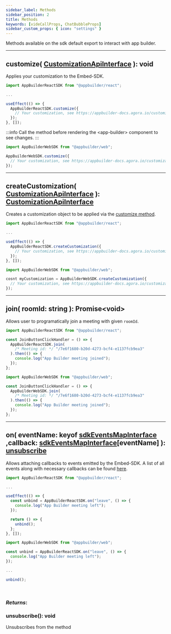 ```yaml
---
sidebar_label: Methods
sidebar_position: 2
title: Methods
keywords: [videCallProps, ChatBubbleProps]
sidebar_custom_props: { icon: "settings" }
---
```


<tabsToggle sdk/>

Methods available on the sdk default export to interact with app builder.

---

<method>

## customize( [CustomizationApiInterface](/customization-api/api-reference/components-api) ): void

Applies your customization to the Embed-SDK.

<tabs sdk>

```js
import AppBuilderReactSDK from "@appbuilder/react";

...

useEffect(() => {
  AppBuilderReactSDK.customize({
    // Your customization, see https://appbuilder-docs.agora.io/customization-api/api-reference/components-api
  });
}, []);
```

<method>

:::info
Call the method before rendering the <app-builder\> component to see changes.
:::

```js
import AppBuilderWebSDK from "@appbuilder/web";

AppBuilderWebSDK.customize({
  // Your customization, see https://appbuilder-docs.agora.io/customization-api/api-reference/components-api
});
```

</method>

</tabs>

</method>

---

<method>

## createCustomization( [CustomizationApiInterface](/customization-api/api-reference/components-api) ): [CustomizationApiInterface](/customization-api/api-reference/components-api)

Creates a customization object to be applied via the [customize method](#customize).

<tabs sdk>

```js
import AppBuilderReactSDK from "@appbuilder/react";

...

useEffect(() => {
  AppBuilderReactSDK.createCustomization({
    // Your customization, see https://appbuilder-docs.agora.io/customization-api/api-reference/components-api
  });
}, []);
```

```js
import AppBuilderWebSDK from "@appbuilder/web";

cosnt myCustomization = AppBuilderWebSDK.createCustomization({
  // Your customization, see https://appbuilder-docs.agora.io/customization-api/api-reference/components-api
});
```

</tabs>

</method>

---

<method>

## join( roomId: string ): Promise<void\>

Allows user to programatically join a meeting with given `roomId`.

<tabs sdk>

```js
import AppBuilderReactSDK from "@appbuilder/react";

const JoinButtonClickHandler = () => {
  AppBuilderReactSDK.join(
    /* Meeting id: */ "/7e6f1680-b20d-4273-bcf4-e1137fcb9ea3"
  ).then(() => {
    console.log("App Builder meeting joined");
  });
};
```

```js
import AppBuilderWebSDK from "@appbuilder/web";

const JoinButtonClickHandler = () => {
  AppBuilderWebSDK.join(
    /* Meeting id: */ "/7e6f1680-b20d-4273-bcf4-e1137fcb9ea3"
  ).then(() => {
    console.log("App Builder meeting joined");
  });
};
```

</tabs>

</method>

---

<method>

## on( eventName: keyof [sdkEventsMapInterface](/sdks/api-reference/events#sdkeventsmapinterface) ,callback: [sdkEventsMapInterface](/sdks/api-reference/events#sdkeventsmapinterface)[eventName] ): [unsubscribe](#unsubscribe)

Allows attaching callbacks to events emitted by the Embed-SDK. A list of all events along with necessary callbacks can be found [here](/sdks/api-reference/events).

<tabs sdk>

```js
import AppBuilderReactSDK from "@appbuilder/react";

...

useEffect(() => {
  const unbind = AppBuilderReactSDK.on("leave", () => {
    console.log("App Builder meeting left");
  });

  return () => {
    unbind();
  };
}, []);
```

```js
import AppBuilderWebSDK from "@appbuilder/web";

const unbind = AppBuilderReactSDK.on("leave", () => {
  console.log("App Builder meeting left");
});

...

unbind();
```

</tabs>

<br/>

### _Returns_:

<method>

<collapsible>

### unsubscribe(): void

Unsubscribes from the method

</collapsible>

</method>

</method>
